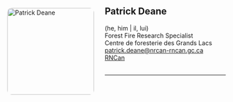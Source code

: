 
<img 
    style="height: 200px;
           border-radius: 10px;
           float: left;
           margin: 20px 25px 0px 0px;"
    src="/website_fr/contacter/pdeane.jpg" 
    alt="Patrick Deane">
</img>

## Patrick Deane
(he, him | il, lui)  
Forest Fire Research Specialist  
Centre de foresterie des Grands Lacs  
[patrick.deane@nrcan-rncan.gc.ca](mailto:Patrick.Deane@NRCan-RNCan.gc.ca)  
[RNCan](https://cfs.nrcan.gc.ca/employes/vue/pdeane)  
<br>

---
